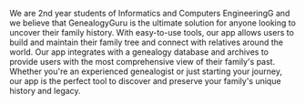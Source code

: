 We are 2nd year students of Informatics and Computers EngineeringG and we believe that GenealogyGuru is the ultimate solution for anyone looking to uncover their family history. With easy-to-use tools, our app allows users to build and maintain their family tree and connect with relatives around the world. Our app integrates with a genealogy database and archives to provide users with the most comprehensive view of their family's past. Whether you're an experienced genealogist or just starting your journey, our app is the perfect tool to discover and preserve your family's unique history and legacy.